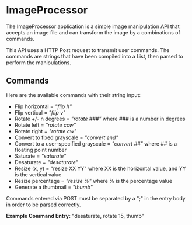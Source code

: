 # ImageProcessor

The ImageProcessor application is a simple image manipulation API that accepts an image file and can transform the image by a combinations of commands.

This API uses a HTTP Post request to transmit user commands. The commands are strings that have been compiled into a List, then parsed to perform the manipulations.

## Commands

Here are the available commands with their string input:

- Flip horizontal = *"flip h"*
- Flip vertical = *"flip v"*
- Rotate +/- n degrees = *"rotate ###"* where ### is a number in degrees
- Rotate left = *"rotate ccw"*
- Rotate right = *"rotate cw"*
- Convert to fixed grayscale = *"convert end"*
- Convert to a user-specified grayscale = *"convert ##"* where ## is a floating point number
- Saturate = *"saturate"*
- Desaturate = *"desaturate"*
- Resize (x, y) = "resize XX YY" where XX is the horizontal value, and YY is the vertical value
- Resize percentage = *"resize %"* where % is the percentage value
- Generate a thumbnail = *"thumb"*

Commands entered via POST must be separated by a ";" in the entry body in order to be parsed correctly.

**Example Command Entry:** "desaturate, rotate 15, thumb"

